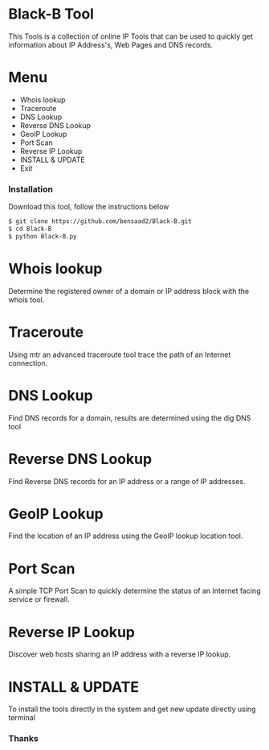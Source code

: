 # Black-B Tool



This Tools is a collection of online IP Tools that can be used to quickly get information about IP Address's, Web Pages and DNS records.
# Menu
 - Whois lookup
 - Traceroute
 - DNS Lookup
 - Reverse DNS Lookup
 - GeoIP Lookup
 - Port Scan
 - Reverse IP Lookup
 - INSTALL & UPDATE
  - Exit

### Installation

  Download this tool, follow the instructions below

  ```sh
  $ git clone https://github.com/bensaad2/Black-B.git
  $ cd Black-B
  $ python Black-B.py
  ```
# Whois lookup

  Determine the registered owner of a domain or IP address block with the whois tool.


# Traceroute

Using mtr an advanced traceroute tool trace the path of an Internet connection.

# DNS Lookup

Find DNS records for a domain, results are determined using the dig DNS tool

# Reverse DNS Lookup

Find Reverse DNS records for an IP address or a range of IP addresses.

# GeoIP Lookup

Find the location of an IP address using the GeoIP lookup location tool.

# Port Scan

A simple TCP Port Scan to quickly determine the status of an Internet facing service or firewall.

 # Reverse IP Lookup

Discover web hosts sharing an IP address with a reverse IP lookup.

# INSTALL & UPDATE

To install the tools directly in the system and get new update directly using terminal


### Thanks
